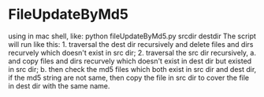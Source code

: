 # FileUpdateByMd5
  using in mac shell, like: python fileUpdateByMd5.py srcdir destdir
  The script will run like this: 
    1. traversal the dest dir recursively and delete files and dirs recurvely which doesn't exist in src dir; 
    2. traversal the src dir recursively,
        a.  and copy files and dirs recurvely which doesn't exist in dest dir but existed in src dir;
        b.  then check the md5 files which both exist in src dir and dest dir, if the md5 string are not same, then copy the file in src dir to cover the file in dest dir with the same name.

